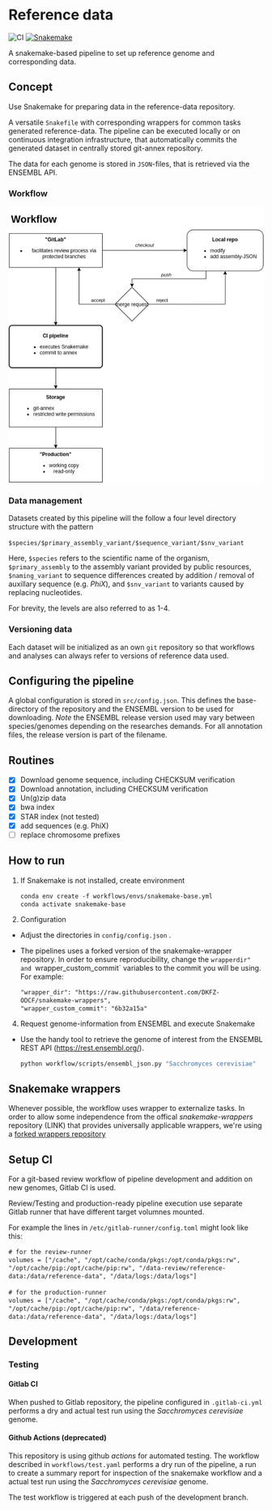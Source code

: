 # Reference data 

![CI](https://github.com/DKFZ-ODCF/reference-data/workflows/CI/badge.svg?branch=development&event=push)
[![Snakemake](https://img.shields.io/badge/snakemake-≥5.20-brightgreen.svg?style=flat)](https://snakemake.readthedocs.io)


A snakemake-based pipeline to set up reference genome and corresponding data.

## Concept

Use Snakemake for preparing data in the reference-data repository. 

A versatile `Snakefile` with corresponding wrappers for common tasks generated reference-data. 
The pipeline can be executed locally or on continuous integration infrastructure, 
that automatically commits the generated dataset in centrally stored git-annex repository. 

The data for each genome is stored in `JSON`-files, that is retrieved via the ENSEMBL API. 
### Workflow

![Workflow](doc/workflow.png)


### Data management

Datasets created by this pipeline will the follow a four level directory structure with the pattern

`$species/$primary_assembly_variant/$sequence_variant/$snv_variant`

Here, `$species` refers to the scientific name of the organism,
 `$primary_assembly` to the assembly variant provided by public resources, 
 `$naming_variant` to sequence differences created by addition / removal of auxillary sequence (e.g. *PhiX*), and
 `$snv_variant` to variants caused by replacing nucleotides. 
 
For brevity, the levels are also referred to as 1-4.

### Versioning data

Each dataset will be initialized as an own `git` repository so that workflows 
and analyses can always refer to versions of reference data used.


## Configuring the pipeline

A global configuration is stored in `src/config.json`.
This defines the base-directory of the repository and the ENSEMBL version to be used for downloading.
*Note* the ENSEMBL release version used may vary between species/genomes depending on the researches demands. For all annotation files, the release version is part of the filename. 

## Routines

 - [x] Download genome sequence, including CHECKSUM verification 
 - [x] Download annotation, including CHECKSUM verification 
 - [x] Un(g)zip data
 - [x] bwa index 
 - [x] STAR index (not tested)
 - [x] add sequences (e.g. PhiX)        
 - [ ] replace chromosome prefixes
   
## How to run

1. If Snakemake is not installed, create environment
    ```
    conda env create -f workflows/envs/snakemake-base.yml
    conda activate snakemake-base
    ```
2. Configuration
  - Adjust the directories in `config/config.json` .  
 
 -  The pipelines uses a forked version of the snakemake-wrapper repository. In order to ensure reproducibility, change the
     `wrapperdir" and `wrapper_custom_commit` variables to the commit you will be using. For example: 
     ```
    "wrapper_dir": "https://raw.githubusercontent.com/DKFZ-ODCF/snakemake-wrappers",
    "wrapper_custom_commit": "6b32a15a"
    ```
     
4. Request genome-information from ENSEMBL and execute Snakemake
  - Use the handy tool to retrieve the genome of interest from the ENSEMBL REST API (https://rest.ensembl.org/).
    ```bash    
    python workflow/scripts/ensembl_json.py "Sacchromyces cerevisiae" 
    ```

## Snakemake wrappers

Whenever possible, the workflow uses wrapper to externalize tasks. In order to allow some independence from the offical *snakemake-wrappers* repository (LINK)
that provides universally applicable wrappers, we're using a [forked wrappers repository](https://github.com/DKFZ-ODCF/snakemake-wrappers)


## Setup CI

For a git-based review workflow of pipeline development and addition on new genomes, Gitlab CI is used. 

Review/Testing and production-ready pipeline execution use separate Gitlab runner that have different target
volumnes mounted.

For example the lines in `/etc/gitlab-runner/config.toml` might look like this:

```
# for the review-runner
volumes = ["/cache", "/opt/cache/conda/pkgs:/opt/conda/pkgs:rw", "/opt/cache/pip:/opt/cache/pip:rw", "/data-review/reference-data:/data/reference-data", "/data/logs:/data/logs"]

# for the production-runner
volumes = ["/cache", "/opt/cache/conda/pkgs:/opt/conda/pkgs:rw", "/opt/cache/pip:/opt/cache/pip:rw", "/data/reference-data:/data/reference-data", "/data/logs:/data/logs"]
```
## Development

### Testing

#### Gitlab CI

When pushed to Gitlab repository, the pipeline configured in `.gitlab-ci.yml` performs a dry and actual test run using 
the *Sacchromyces cerevisiae* genome. 


#### Github Actions (deprecated)
This repository is using github *actions* for automated testing. The workflow described in `workflows/test.yaml` performs 
a dry run of the pipeline, a run to create a summary report for inspection of the snakemake workflow and a actual test run using 
the *Sacchromyces cerevisiae* genome. 

The test workflow is triggered at each push of the development branch.  
